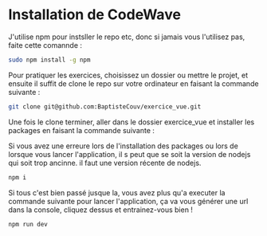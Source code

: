 # Installation de CodeWave

J'utilise npm pour instsller le repo etc, donc si jamais vous l'utilisez pas, faite cette comannde :
```bash
sudo npm install -g npm
```

Pour pratiquer les exercices, choisissez un dossier ou mettre le projet, et ensuite il suffit de clone le repo sur votre ordinateur en faisant la commande suivante :

```bash
git clone git@github.com:BaptisteCouv/exercice_vue.git
```
Une fois le clone terminer, aller dans le dossier exercice_vue et installer les packages en faisant la commande suivante :

Si vous avez une erreure lors de l'installation des packages ou lors de lorsque vous lancer l'application, il s peut que se soit la version de nodejs qui soit trop ancinne. il faut une version récente de nodejs.

```bash
npm i
```
Si tous c'est bien passé jusque la, vous avez plus qu'a executer la commande suivante pour lancer l'application, ça va vous générer une url dans la console, cliquez dessus et entrainez-vous bien !

```bash
npm run dev
```
